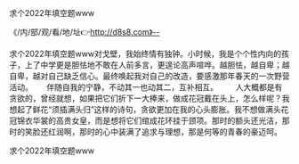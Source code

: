 求个2022年填空题www

《/内/部/观/看/地/址👉http://d8s8.com》--

求个2022年填空题www对戈壁，我始终情有独钟。小时候，我是个个性内向的孩子，上了中学更是胆怯地不敢在人前多言，更遑论高声喧哗。越胆怯，越自卑；越自卑，越对自己缺乏信心。最终唤起我对自己的改造，要感激那年春天的一次野营活动。　　
伴随自我的宁静，不动其一也动其二，互补相互。
　　人大概都是有贪欲的，曾经就想，如果把它们折下一大捧来，做成花冠戴在头上，怎么样呢？我想起了鲜花“须插满头归”这样的诗句，贪欲更加在我的心头膨胀。我不想做满头花冠锦衣华裳的高贵女皇，而是想将它们绾成花环挂于颈项。那时的额头还光洁，那时的笑脸还红润啊，那时的心中装满了追求与理想，那是何等的青春的豪迈呵。





求个2022年填空题www
